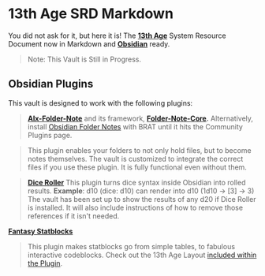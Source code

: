 # 13th Age SRD Markdown

You did not ask for it, but here it is! The **[13th Age](https://pelgranepress.com/13th-age/)** System Resource Document now in Markdown and **[Obsidian](https://obsidian.md)** ready.

> Note: This Vault is Still in Progress.


## Obsidian Plugins

This vault is designed to work with the following plugins:

> **[Alx-Folder-Note](https://github.com/aidenlx/alx-folder-note)** and its framework, **[Folder-Note-Core](https://github.com/aidenlx/folder-note-core).** 
> Alternatively, install [Obsidian Folder Notes](https://github.com/LostPaul/obsidian-folder-notes) with BRAT until it hits the Community Plugins page.

> This plugin enables your folders to not only hold files, but to become notes themselves. 
> The vault is customized to integrate the correct files if you use these plugin. 
> It is fully functional even without them.


> **[Dice Roller](https://github.com/valentine195/obsidian-dice-roller)**
> This plugin turns dice syntax inside Obsidian into rolled results. 
> **Example**: d10 (dice: d10) can render into d10 (1d10 -> [3] -> 3)
> The vault has been set up to show the results of any d20 if Dice Roller is installed. 
> It will also include instructions of how to remove those references if it isn't needed. 

**[Fantasy Statblocks](https://github.com/javalent/fantasy-statblocks)**
> This plugin makes statblocks go from simple tables, to fabulous interactive codeblocks.
> Check out the 13th Age Layout [included within the Plugin](https://plugins.javalent.com/statblock/layouts/integrated/13a-monster#Create+Stats+Table).
